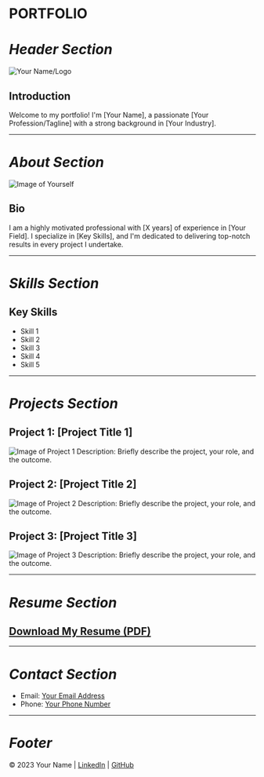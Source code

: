 # PORTFOLIO
# *Header Section*

![Your Name/Logo](link_to_your_image.jpg)

## Introduction
Welcome to my portfolio! I'm [Your Name], a passionate [Your Profession/Tagline] with a strong background in [Your Industry]. 

---

# *About Section*

![Image of Yourself](link_to_your_image.jpg)

## Bio
I am a highly motivated professional with [X years] of experience in [Your Field]. I specialize in [Key Skills], and I'm dedicated to delivering top-notch results in every project I undertake. 

---

# *Skills Section*

## Key Skills
- Skill 1
- Skill 2
- Skill 3
- Skill 4
- Skill 5

---

# *Projects Section*

## Project 1: [Project Title 1]
![Image of Project 1](link_to_project1_image.jpg)
Description: Briefly describe the project, your role, and the outcome.

## Project 2: [Project Title 2]
![Image of Project 2](link_to_project2_image.jpg)
Description: Briefly describe the project, your role, and the outcome.

## Project 3: [Project Title 3]
![Image of Project 3](link_to_project3_image.jpg)
Description: Briefly describe the project, your role, and the outcome.

---

# *Resume Section*

## [Download My Resume (PDF)](link_to_resume.pdf)

---

# *Contact Section*

- Email: [Your Email Address](mailto:youremail@example.com)
- Phone: [Your Phone Number](tel:+1234567890)

---

# *Footer*

&copy; 2023 Your Name | [LinkedIn](https://www.linkedin.com/in/yourname) | [GitHub](https://github.com/yourusername)
